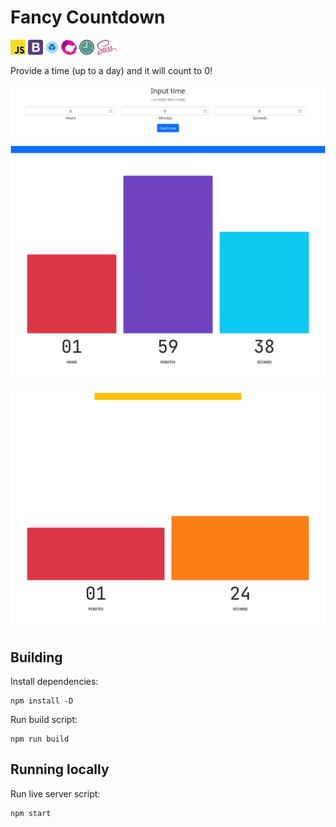 # Fancy Countdown

[![](./img/icons/javascript.png)](https://developer.mozilla.org/en-US/docs/Web/JavaScript)
[![](./img/icons/bootstrap.png)](https://getbootstrap.com/)
[![](./img/icons/webpack.png)](https://webpack.js.org/)
[![](./img/icons/reactivex.png)](https://webpack.js.org/)
[![](./img/icons/momentjs.png)](https://webpack.js.org/)
[![](./img/icons/sass.png)](https://webpack.js.org/)

Provide a time (up to a day) and it will count to 0!

![](./img/screens/time-prompt.png)

![](./img/screens/timer-1.png)

![](./img/screens/timer-2.png)

## Building

Install dependencies:

```
npm install -D
```

Run build script:

```
npm run build
```

## Running locally

Run live server script:

```
npm start
```
